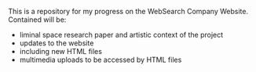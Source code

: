 This is a repository for my progress on the WebSearch Company Website. 
Contained will be:
- liminal space research paper and artistic context of the project
- updates to the website
- including new HTML files
- multimedia uploads to be accessed by HTML files
